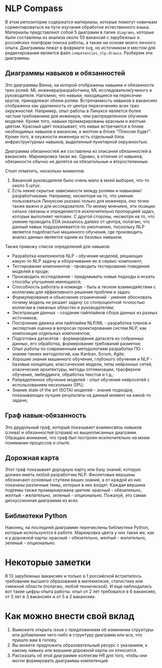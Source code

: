 # NLP Compass

В этом репозитории содержатся материалы, которые помогут новичкам сориентироваться на пути изучания обработки естественного языка. Материалы представляют собой 5 диаграмм в папке `diagrams`, которые были составлены из анализа около 50 вакансий с зарубежных и российских платформ поиска работы, а также на основе моего личного опыта. Диаграммы лежат в фофрмате svg, но источником и местом для редактирования является файл `competencies_nlp.drawio`. Разберем эти диаграммы.

## Диаграммы навыков и обязанностей

Это диаграммы Венна, на которой отображены навыики и обязанности трех ролей: ML инженера/разработчика, ML исследователя/ученого и руководителя. Напомню, что навыки, находящиеся на пересечии кругов, принадлежат обеим ролям. Встречаемость навыков в вакансиях отображена как удаленность от центра пересечениях всех трех окружностей. Например, опыт работы в Линуксе является более частым требованием для инженера, чем распределенное обучение моделей. Кроме того, навыки промакрированы красным и желтым цветом. Красный цвет показывает, что навык встречается в блоке необходимых навыков в вакансии, а желтом в блоке "Плюсом будет". Кроме того, в окужности инженера есть отдельный блок инфраструктурных навыков, выделенный пунктирной окружностью.

Диаграмма обязанностей же составлена из описания обязанностей в вакансиях. Маркиеровка такая же. Однако, в отличие от навыков, обязанности обычно не делятся на обязательные и второстепенные.

Стоит отметить, несколько моментов:

1. Вакансий руководителя было очень мало в моей выборке, что-то около 5 штук.
2. Есть некие скрытые зависимости между ролями и навыками/разработчиками. Например, несмоторя на то, что умение пользоваться Линуксом указано только для инженера, оно точно также важно и для исследователя. По моему мнениею, эти позиции сильно связаны и определяются исключительно пропорцией задач, которые выполняет человек. С другой стороны, несмотря на то, что умение проводить EDA оказалось далеко от центра, полагаю, что данный навык подразумевается по умолчанию, поскольку NLP является подобластью машинного обучения, где производить анализ данных является одним из базовых навыком.

Также привожу список определений для навыков:

* Разработка компонентов NLP - обучение моделей, решающих какую-то NLP задачу и оборачивание ее в сервис-компонент;
* Тестирование компонентов - проводить тестирование поведения моделей в проде;
* Производить исследования - придумывать новые подходы и искать способы улучшения имеющихся;
* Способность работать в команде - быть в тесном взаимодействии с коллегами для эффективного решения проблем и задач;
* Формулирование и объяснение ограничений - умение обосновать почему модель не решает задачу со стопроцентной точностью коллегам в смежных областях и руководителям;
* Эксктракция данных - создание пайплайнов сбора данных из разных источников;
* Построение движка или пайплайна NLP/ML - разработка планов и экспертная оценка в вопросах проектирования систем NLP, как композиции отдельных компонентов; 
* Подготовка датасетов - формирование датасета из собранных данных, его обработка, формирование требований разметки;
* Опыт работы по современным методологиям разработки ПО - знание такиех методологий, как Kanban, Scrum, Agile;
* Хорошие знания машинного обучения, глубокого обучения и NLP - базовые концепции, классические модели, типы нейронных сетей, класические архитектуры, методы оптимизации, трасферное обучение, эмбеддинги, обработка текстов и т.д.;
* Рапределенное обучение моделей - опыт обучения нейросетей с использованием нескольких GPU;
* Знание state of the art (SOTA) моделей - знание подходов, показывающих лучшие результаты на данный момент на какой-то задаче;

## Граф навык-обязанность

Это двудольный граф, который показывает взаимосвязь навыков (слева) и обязанностей (справа) из вышеописанных диаграмм. Обращаю внимание, что граф был построен исключительно на моем понимании процессов и опыте. 

## Дорожная карта

Этот граф показывает дородную карту или базу знаний, которую должен иметь любой разработчик NLP. Фиолетовые вершины обозначают основные ступени ваших знаний, а от каждой из них показаны различные темы, которые в них входят. Каждая вершина подтемы также промаркирована цветом: красный - обязательно, желтый - желательно, зеленый - опционально. Пожалуй, это самая дискуссионная диаграмма из всех.

## Библиотеки Python

Наконец, на последней диаграмме перечислены библиотеки Python, которые используются в работе. Маркировка цвета у них такая же, как и у дорожной карты: красный - обязательно, желтый - желательно, зеленый - опционально.

# Некоторые заметки

В 13 зарубежных вакансиях и только в 1 российской встретилось требование высшего образования в математиске, статистике или смежной области (полагаю, любой технической). И еще наблюдались вот такие цифры опыта работы: опыт от 2 лет требовался в 6 вакансиях, от 3 лет в 3 вакансиях и от 5 в 2 вакансиях.

# Как можно внести свой вклад

1. Выможете открыть issue с предложением об изменении структуры или добавлении чего-либо в структуру диаграмм или все, что пришло вам в голову.
2. Вы можете предложить образовательный ресурс с указанием, к какому навыку или вершине дорожной карты он относится.
3. Рассказать об этой диаграмме коллегам HR для того, чтобы они могли формировать диаграммы компетенций.
